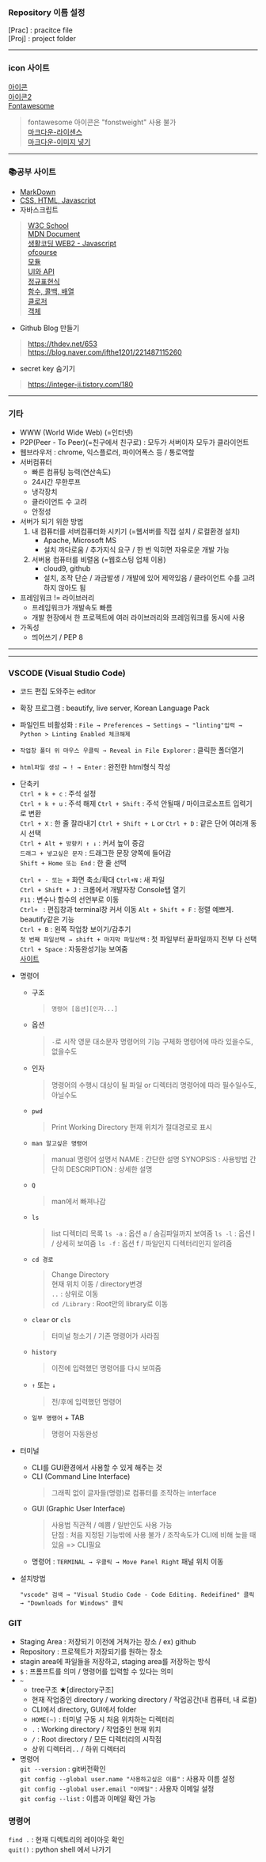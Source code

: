 ### Repository 이름 설정  
[Prac] : pracitce file  
[Proj] : project folder

- - -  

### icon 사이트  
[아이콘](https://bite-sized-learning.tistory.com/145)  
[아이콘2](https://material.io/resources/icons/?style=baseline)  
[Fontawesome](https://cdnjs.com/libraries/font-awesome)  
  > fontawesome 아이콘은 "fonstweight" 사용 불가  
[마크다운-라이센스](https://shields.io/)  
[마크다운-이미지 넣기](https://cutemoomin.tistory.com/112)  
  
- - -  

### 📚공부 사이트  
- [MarkDown](https://wikidocs.net/1679)  
- [CSS, HTML, Javascript](https://ofcourse.kr/)  
- 자바스크립트  
> [W3C School](https://www.3schools.com/)  
> [MDN Document](https://developer.mozilla.org/ko/docs/Web/JavaScript)  
> [생활코딩 WEB2 - Javascript](https://opentutorials.org/course/3085)  
> [ofcourse](https://ofcourse.kr/)  
> [모듈](https://opentutorials.org/course/743/4750)  
> [UI와 API](https://opentutorials.org/course/743/6533)  
> [정규표현식](https://opentutorials.org/course/743/6580)  
> [함수, 콜백, 배열](https://opentutorials.org/course/743/6508)  
> [클로저](https://opentutorials.org/course/743/6544)  
> [객체](https://opentutorials.org/course/743/6491)  
- Github Blog 만들기  
> https://thdev.net/653  
> https://blog.naver.com/ifthe1201/221487115260  
- secret key 숨기기
> https://integer-ji.tistory.com/180  
> 

- - -  

### 기타  
- WWW (World Wide Web) (=인터넷)  
- P2P(Peer - To Peer)(=친구에서 친구로) : 모두가 서버이자 모두가 클라이언트  
- 웹브라우저 : chrome, 익스플로러, 파이어폭스 등 / 통로역할  
- 서버컴퓨터  
  - 빠른 컴퓨팅 능력(연산속도)  
  - 24시간 무한루프  
  - 냉각장치  
  - 클라이언트 수 고려  
  - 안정성  
- 서버가 되기 위한 방법  
  1. 내 컴퓨터를 서버컴퓨터화 시키기 (=웹서버를 직접 설치 / 로컬환경 설치)  
      - Apache, Microsoft MS
      - 설치 까다로움 / 추가지식 요구 / 한 번 익히면 자유로운 개발 가능  
  2. 서버용 컴퓨터를 비렬옴 (=웹호스팅 업체 이용)  
      - cloud9, github  
      - 설치, 조작 단순 / 과금발생 / 개발에 있어 제약있음 / 클라이언트 수를 고려하지 않아도 됨  
- 프레임워크 != 라이브러리  
  - 프레임워크가 개발속도 빠름  
  - 개발 현장에서 한 프로젝트에 여러 라이브러리와 프레임워크를 동시에 사용  
- 가독성  
  - 띄어쓰기 / PEP 8  
- - -  
- - -  

### VSCODE (Visual Studio Code)  
- 코드 편집 도와주는 editor  
- 확장 프로그램 : beautify, live server, Korean Language Pack  
- 파일인트 비활성화 : `File → Preferences → Settings → "linting"입력 → Python > Linting Enabled 체크해제`  
- `작업창 폴더 위 마우스 우클릭 → Reveal in File Explorer` : 클릭한 폴더열기  
- `html파일 생성 → ! → Enter` : 완전한 html형식 작성  
- 단축키  
  `Ctrl + k + c` : 주석 설정  
  `Ctrl + k + u` : 주석 해제
  `Ctrl + Shift` : 주석 안될때 / 마이크로소프트 입력기로 변환  
  `Ctrl + X` : 한 줄 잘라내기
  `Ctrl + Shift + L` or `Ctrl + D` : 같은 단어 여러개 동시 선택  
  `Ctrl + Alt + 방향키 ↑ ↓` : 커서 높이 증감  
  `드래그 + 넣고싶은 문자` : 드래그한 문장 양쪽에 들어감  
  `Shift + Home 또는 End` : 한 줄 선택

  `Ctrl + - 또는 +` 화면 축소/확대
  `Ctrl+N` : 새 파일  
  `Ctrl + Shift + J` : 크롬에서 개발자창 Console탭 열기  
  `F11` : 변수나 함수의 선언부로 이동  
  `Ctrl+ ` : 편집창과 terminal창 커서 이동 
  `Alt + Shift + F` : 정렬 예쁘게. beautify같은 기능  
  `Ctrl + B` : 왼쪽 작업창 보이기/감추기  
  `첫 번째 파일선택 → shift + 마지막 파일선택` : 첫 파일부터 끝파일까지 전부 다 선택  
  `Ctrl + Space` : 자동완성기능 보여줌  
  [사이트](https://elvanov.com/1084)  
- 명령어
  - 구조
    > `명령어 [옵션][인자...]`  
  - 옵션
    > `-`로 시작
    > 영문 대소문자
    > 명령어의 기능 구체화
    > 명령어에 따라 있을수도, 없을수도  
  - 인자
    > 명령어의 수행시 대상이 될 파일 or 디렉터리
    > 명령어에 따라 필수일수도, 아닐수도  
  - `pwd`
    > Print Working Directory
    > 현재 위치가 절대경로로 표시  
  - `man 알고싶은 명령어`
    > manual
    > 명령어 설명서
    > NAME : 간단한 설명
    > SYNOPSIS : 사용방법 간단히
    > DESCRIPTION : 상세한 설명  
  - `Q`
    > man에서 빠져나감  
  - `ls`
    > list
    > 디렉터리 목록
    > `ls -a` : 옵션 a / 숨김파일까지 보여줌
    > `ls -l` : 옵션 l / 상세히 보여줌
    > `ls -f` : 옵션 f / 파일인지 디렉터리인지 알려줌
  - `cd 경로`
    > Change Directory  
    > 현재 위치 이동 / directory변경  
    > `..` : 상위로 이동  
    > `cd /Library` : Root안의 library로 이동  
  - `clear` or `cls`  
    > 터미널 청소기 / 기존 명령어가 사라짐  
  - `history`
    > 이전에 입력했던 명령어를 다시 보여줌  
  - `↑` 또는 `↓`
    > 전/후에 입력했던 명령어  
  - `일부 명령어` + TAB
    > 명령어 자동완성
- 터미널  
  - CLI를 GUI환경에서 사용할 수 있게 해주는 것  
  - CLI (Command Line Interface)  
    > 그래픽 없이 글자들(명령)로 컴퓨터를 조작하는 interface  
  - GUI (Graphic User Interface)  
    > 사용법 직관적 / 예쁨 / 일반인도 사용 가능  
    > 단점 : 처음 지정된 기능밖에 사용 불가 / 조작속도가 CLI에 비해 늦을 때 있음  => CLI필요  
  - 명령어 : `TERMINAL → 우클릭 → Move Panel Right` 패널 위치 이동  
- 설치방법  
    ```
    "vscode" 검색 → "Visual Studio Code - Code Editing. Redeifined" 클릭 → "Downloads for Windows" 클릭 
    ```  

### GIT  
- Staging Area : 저장되기 이전에 거쳐가는 장소 / ex) github  
- Repository : 프로젝트가 저장되기를 원하는 장소  
- stagin area에 파일들을 저장하고, staging area를 저장하는 방식 
- `$` : 프롬프트를 의미 / 명령어를 입력할 수 있다는 의미  
- `~`  
  - tree구조 ★[directory구조]  
  - 현재 작업중인 directory / working directory / 작업공간(내 컴퓨터, 내 로컬)  
  - CLI에서 directory, GUI에서 folder  
  - `HOME(~)` : 터미널 구동 시 처음 위치하는 디렉터리  
  - `.` : Working directory / 작업중인 현재 위치  
  - `/` : Root directory / 모든 디렉터리의 시작점  
  - 상위 디렉터리`..` / 하위 디렉터리  
- 명령어  
  `git --version` : git버전확인  
  `git config --global user.name "사용하고싶은 이름"` : 사용자 이름 설정  
  `git config --global user.email "이메일"` : 사용자 이메일 설정  
  `git config --list` : 이름과 이메일 확인 가능  

### 명령어  
`find .` : 현재 디렉토리의 레이아웃 확인  
`quit()` : python shell 에서 나가기  
